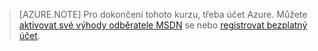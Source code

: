 > [AZURE.NOTE]
> Pro dokončení tohoto kurzu, třeba účet Azure. Můžete [aktivovat své výhody odběratele MSDN](https://azure.microsoft.com/pricing/member-offers/msdn-benefits-details/?WT.mc_id=A85619ABF) se nebo [registrovat bezplatný účet](https://azure.microsoft.com/pricing/free-trial/?WT.mc_id=A85619ABF).

